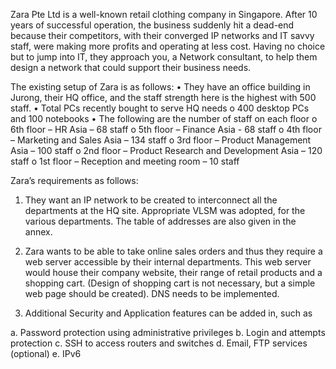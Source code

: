Zara Pte Ltd is a well-known retail clothing company in Singapore. After 10 years of successful operation, the business suddenly hit a dead-end because their competitors, with their converged IP networks and IT savvy staff, were making more profits and operating at less cost. Having no choice but to jump into IT, they approach you, a Network consultant, to help them design a network that could support their business needs.

The existing setup of Zara is as follows:
•	They have an office building in Jurong, their HQ office, and the staff strength here is the highest with 500 staff.
•	Total PCs recently bought to serve HQ needs
o	400 desktop PCs and 100 notebooks
•	The following are the number of staff on each floor
o	6th floor – HR Asia – 68 staff
o	5th floor – Finance Asia - 68 staff
o	4th floor – Marketing and Sales Asia – 134 staff
o	3rd floor – Product Management Asia – 100 staff
o	2nd floor – Product Research and Development Asia – 120 staff
o	1st floor – Reception and meeting room – 10 staff
 
Zara’s requirements as follows:

1.	They want an IP network to be created to interconnect all the departments at the HQ site. Appropriate VLSM was adopted, for the various departments.  The table of addresses are also given in the annex.

2.	Zara wants to be able to take online sales orders and thus they require a web server accessible by their internal departments. This web server would house their company website, their range of retail products and a shopping cart. (Design of shopping cart is not necessary, but a simple web page should be created). DNS needs to be implemented.

3.	Additional Security and Application features can be added in, such as

a.	Password protection using administrative privileges
b.	Login and attempts protection
c.	SSH to access routers and switches
d.	Email, FTP services (optional)
e.	IPv6 
